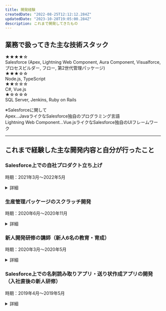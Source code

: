 ```yaml
---
title: 開発経験
createdDate: "2022-08-25T12:12:12.284Z"
updatedDate: "2023-10-28T19:05:00.284Z"
description: これまで開発してきたもの
---
```


## 業務で扱ってきた主な技術スタック  
★★★★☆  
Salesforce (Apex, Lightning Web Component, Aura Component, Visualforce, プロセスビルダー, フロー, 第2世代管理パッケージ)  
★★★☆☆  
Node.js, TypeScript  
★★☆☆☆  
C#, Vue.js  
★☆☆☆☆  
SQL Server, Jenkins, Ruby on Rails  

※Salesforceに関して  
Apex...JavaライクなSalesforce独自のプログラミング言語  
Lightning Web Component...Vue.jsライクなSalesforce独自のUIフレームワーク

<hr />
<!-- 以下はよく使うため、テンプレとしてコメントで記載している -->
<!-- <a href="" target="_blank">こちら</a> -->

## これまで経験した主な開発内容と自分が行ったこと
### **Salesforce上での自社プロダクト立ち上げ**
時期：2021年3月〜2022年5月
<details><summary>詳細</summary><div>

#### 担当プロダクト・担当した開発範囲
* ガントチャートアプリケーション
    * 立ち上げ期...技術選定・設計（DB・クラス・画面）・実装
    * 拡大期...チームマネジメント・設計（DB・クラス・画面）・コードレビュー
* 工程管理アプリケーション・販売購買管理アプリケーション...設計（DB・クラス・画面）・実装・コードレビュー
* 倉庫管理アプリケーション...コードレビュー

#### 特に力を入れて取り組んだこと
##### 開発の仕組みづくり
* Prettier・ESLintの導入...「コード品質の向上」「コーディング規約の自動適用によりコードレビュー負担の軽減」「プロジェクト初期段階でlinterによる変更の影響が小さく比較的導入コストが小さい割に効果は大きいと見込んでいた」ことが導入理由
* git-flowにもとづいたブランチシステムの策定...ソース管理不備による不具合・開発スピード低下・パッチバージョンが当てられないなどビジネスへの影響が発生しており、それを防ぐために実施（<a href="https://camo.qiitausercontent.com/92a6cc97dd6569e00c2f32455ed2ad0273cc2149/68747470733a2f2f71696974612d696d6167652d73746f72652e73332e61702d6e6f727468656173742d312e616d617a6f6e6177732e636f6d2f302f3233343237352f34393539366463382d626339362d326330332d353230322d3536363039303232356364342e706e67" target="_blank">こちら</a>のような図にブランチ管理のルール・フローを全て書き出して、社内開発者へ認識共有することで対応）
* CI/CDパイプラインの構築（Jenkinsで実現、マージ時の自動テスト・社内環境への自動デプロイ・ビルド失敗時のチャット通知）...手動ビルドではビルド作業が属人的となり、またバグの検知に遅れが生じており開発スピードの低下・品質低下が発生していたが、それらを防ぐために実施（CI/CDに関する開発内容を<a href="https://camo.qiitausercontent.com/c28fccf63be045b012f7a8e1797f6b3941c2da53/68747470733a2f2f71696974612d696d6167652d73746f72652e73332e61702d6e6f727468656173742d312e616d617a6f6e6177732e636f6d2f302f3233343237352f61323332316632642d356431302d326161302d363037372d3534356131623163376437352e706e67" target="_blank">こちら</a>の図にまとめて社内開発者へ共有）
* コードレビュー・レビュアーの育成...自分がコードレビュー時によく見るポイントを<a href="https://qiita.com/shin4488/items/9a2609672ddb7545a51b" target="_blank">コーディング時に大切にしているポイント</a>としてまとめて、社内開発者にも共有して実施
* 開発チームのスキルアップ（社内勉強会でのスピーカーとして知見の共有）
    * Jenkinsによる開発自動化
    * git-flowにもとづいたブランチ管理の方法
    * コミットやコード内のコメントを書くときのポイント（<a href="https://qiita.com/shin4488/items/9a2609672ddb7545a51b#%E3%82%B3%E3%83%A1%E3%83%B3%E3%83%88" target="_blank">こちら</a>を参照）
    * 技術的質問を行うときのポイント（<a href="https://qiita.com/shin4488/items/3057773158faa4363094" target="_blank">質問時に大切にしているポイント</a>を参照）
* 開発用データの自動生成...開発中に開発環境上で、開発者によって動作確認するデータが異ならないようにどの開発者も同じデータで動作確認できるようにするため、またコマンド一発でデータ作成することによる開発スピード向上のために実施（第2世代管理パッケージを使用した開発を行っていたため、<a href="https://qiita.com/hanamizuki10/items/35a8095a57ca2c8f1ca8" target="_blank">こちら</a>を参考に仕組みを構築）

##### 自分自身の開発業務（設計・コーディング）
* 「大まかな処理の流れは似ているが、細かい個別機能の実装内容が異なる」機能が複数あり、それらの機能に対してストラテジーパターンを使用して開発...できるだけコードの可読性の向上や疎結合の実現ができるようにと考えて使用（実装例は<a href="https://qiita.com/shin4488/items/9a2609672ddb7545a51b#%E3%83%A1%E3%82%BD%E3%83%83%E3%83%89%E5%91%BC%E3%81%B3%E5%87%BA%E3%81%97%E5%81%B4%E3%81%A7%E8%A1%8C%E3%81%86%E5%87%A6%E7%90%86%E3%82%92%E6%B1%BA%E5%AE%9A" target="_blank">こちら</a>を参照）
* 大量データを扱う際にSalesforceの制限に抵触しないような設計・実装...Salesforceで<a href="https://developer.salesforce.com/docs/atlas.ja-jp.apexcode.meta/apexcode/apex_batch_interface.htm" target="_blank">Apexの一括処理</a>を使用して、トランザクション分割を実装
* 製造業というドメイン領域を把握した上での設計・実装...工場見学・書籍での学習・社内のbiz側のメンバーへのヒアリングなどをもとに自分自身で<a href="https://camo.qiitausercontent.com/03f11d79317960c874f6715353e1909d143ac06a/68747470733a2f2f71696974612d696d6167652d73746f72652e73332e61702d6e6f727468656173742d312e616d617a6f6e6177732e636f6d2f302f3233343237352f33623131656462632d313631612d616464342d646165312d6339376366353464636334312e706e67" target="_blank">こちら</a>のような図にまとめて、お客様業務を理解した上で俯瞰的に開発を実施

##### 海外開発者もいる中でのコミュニケーション
* プログラムの状態や実装内容を、シーケンス図やクラス図を用いて視覚的に伝達...リモートワークということもあり、口頭・テキストのみのやり取りでは認識齟齬が起きることを懸念して、視覚的な情報を使用して意思疎通を実現

##### 開発フェーズに応じた開発の進め方
* 立ち上げ期（0→1の開発）では、お客様にプロダクトをいち早く認知してもらい、作っているものの方向性が正しいことを意識しながら「小さく早く作って、改善する」を念頭に開発（4プロダクトの開発に関わっていたが、特に1プロダクトに関して立ち上げ期の開発者が自分1人の状態で、毎月バージョンアップして開発を遂行）
* 拡大期（1→10の開発）では、できるだけ技術的負債の解消を行うなどプログラム的な品質を高めつつ開発を行うことを意識、また開発人員が増えることに備えて開発の流れや現状の実装状態に関するドキュメント整備も意識
</div></details>

### **生産管理パッケージのスクラッチ開発**
時期：2020年6月〜2020年11月
<details><summary>詳細</summary><div>

#### 担当した開発範囲
詳細設計(クラス・画面)・コーディング

#### 特に力を入れて取り組んだこと・学んだこと
##### チームの開発生産性向上
* コード自動生成ツールの作成...コードの書き方がどの機能も大まかに似通っている・同じような処理を開発者ごとに異なった書き方になっているという状況であったため、基本的なソースコードは自動生成できるようなツールを作成
    （技術としてはRuby, C#, Mustache, スプレッドシートを使用し、実績としては開発時間が3分の1に短縮されたものあり）
* 生産性向上ツールは、自分だけでなく他メンバーでもメンバーでも保守できるように、できるだけコードを書かずにシンプルな作りのツールを作成
    （初めはスプレッドシートなどで数式のみを使用するような簡易的なツールからスタート）

##### シニアメンバーから技術的に参考にできる部分の吸収
* フロントエンド・バックエンドの技術習得
* DIの使用
* 「良いコード=高可読性・高凝集度・疎結合なコード」であることの認識
* 技術的な質問の仕方の認識（大切だと思った点を<a href="https://qiita.com/shin4488/items/3057773158faa4363094" target="_blank">質問時に大切にしているポイント</a>として個人的に記載）
* フロントエンドからバックエンドに対する通信回数は「原則、1トランザクションにつき1通信」の認識
</div></details>

### **新人開発研修の講師（新人6名の教育・育成）**
時期：2020年3月〜2020年5月
<details><summary>詳細</summary><div>

#### 大まかな流れ
* 研修内容（講義）の企画
* 講義資料・課題の作成
* 講義実施
* 課題のレビュー・フィードバック
* 振り返り

#### 意識したポイント
* 開発用語の身近なものへのたとえ...プログラミング未経験者もいる中での研修となっており、技術的な言葉を身近なものに置き換えた方が理解しやすいと考えたため
    （例：変数=データを入れる箱、非同期処理=料理で肉を炒めつつ同時並行で野菜を切る、など）
* 各単元の学習によって「作れるもの」などゴールをあらかじめ伝達...「これからどのようなプログラムを作成するのか」よりも「これからの研修でどのような機能をつけることができるようになるのか（例：お天気アプリを作れるようになるなど）」を最初に伝達、また講師側であらかじめ作成したものの画面上でのデモを実施
    （プログラミング未経験者の場合、プログラムの内容を最初に伝えられてもイメージがわきにくいと考えたため（自分がもともとそうだった））
* 資料には、文字よりも図など視覚的情報を多用...リモート環境下での研修となり、基本的に画面越しで研修を行なっていたため、認識合わせや技術的なイメージが湧きやすいように図や絵を多用
</div></details>

<!-- ### Salesforceと他社の販売管理システムのデータ連携（受託案件） -->

### **Salesforce上での名刺読み取りアプリ・送り状作成アプリの開発（入社直後の新人研修）**
時期：2019年4月〜2019年5月  
<details><summary>詳細</summary><div>

新人研修の最後に、自ら作るものを企画・設計・製造・テストを行う機会があり、以下の2つを作成

#### 名刺読み取りアプリ
* 開発理由...社内の営業部がSalesforceを使用して商談管理を行っていたが、名刺管理は別のアプリケーションを使用していたため、名刺管理と商談管理を別々で行っていた。（名刺管理アプリで登録した顧客情報と同じ情報をSalesforceにも手入力で登録していた）
    データの2重管理の防止や手入力の手間を省き、Salesforce上での名刺管理も可能とするためにこのアプリケーションを作成。
* 使用技術...Salesforce (Aura Component, Apex), Google Cloud Vision API

#### 送り状作成アプリ
* 開発理由...当時の社内の送り状作成は、営業担当者ごとにエクセルが用意されており、担当者自身のエクセル上で顧客名・顧客の会社名・送付物などを手入力で毎回書き換えて作成していた。しかし、商談管理として使用していたSalesforce上に顧客情報が存在していたため、Salesforce上の顧客情報からクリックのみで送付状を作成できれば業務効率が上がると考えてこのアプリケーションを作成。
* 使用技術...Salesforce (Aura Component, Apex), Google Spread Sheet API
</div></details>
